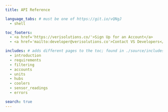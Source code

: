```yaml
---
title: API Reference

language_tabs: # must be one of https://git.io/vQNgJ
  - shell

toc_footers:
  - <a href='https://verisolutions.co/'>Sign Up for an Account</a>
  - <a href='mailto:developer@verisolutions.co'>Contact VS Developers</a>

includes: # adds different pages to the toc; found in ./source/includes
  - introduction
  - requirements
  - filtering
  - accounts
  - units
  - hubs
  - coolers
  - sensor_readings
  - errors

search: true
---
```

